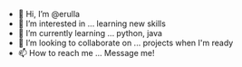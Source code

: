 - 👋 Hi, I’m @erulla
- 👀 I’m interested in ... learning new skills
- 🌱 I’m currently learning ... python, java
- 💞️ I’m looking to collaborate on ... projects when I'm ready
- 📫 How to reach me ... Message me!

<!---
erulla/erulla is a ✨ special ✨ repository because its `README.md` (this file) appears on your GitHub profile.
You can click the Preview link to take a look at your changes.
--->
